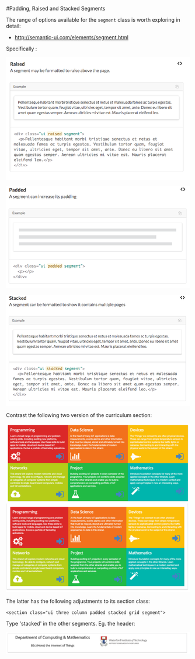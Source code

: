#Padding, Raised and Stacked Segments 

The range of options available for the `segment` class is worth exploring in detail:

- <http://semantic-ui.com/elements/segment.html>

Specifically :

![](img/12.png)

![](img/13.png)

![](img/16.png)

Contrast the following two version of the curriculum section:

![](img/14.png)
![](img/15.png)

The latter has the following adjustments to its section class:

~~~
<section class="ui three column padded stacked grid segment">
~~~

Type 'stacked' in the other segments. Eg. the header:

![](img/17.png)